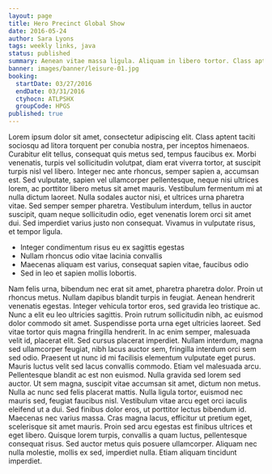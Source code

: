 ```yaml
---
layout: page
title: Hero Precinct Global Show
date: 2016-05-24
author: Sara Lyons
tags: weekly links, java
status: published
summary: Aenean vitae massa ligula. Aliquam in libero tortor. Class aptent.
banner: images/banner/leisure-01.jpg
booking:
  startDate: 03/27/2016
  endDate: 03/31/2016
  ctyhocn: ATLPSHX
  groupCode: HPGS
published: true
---
```

Lorem ipsum dolor sit amet, consectetur adipiscing elit. Class aptent taciti sociosqu ad litora torquent per conubia nostra, per inceptos himenaeos. Curabitur elit tellus, consequat quis metus sed, tempus faucibus ex. Morbi venenatis, turpis vel sollicitudin volutpat, diam erat viverra tortor, at suscipit turpis nisl vel libero. Integer nec ante rhoncus, semper sapien a, accumsan est. Sed vulputate, sapien vel ullamcorper pellentesque, neque nisi ultrices lorem, ac porttitor libero metus sit amet mauris. Vestibulum fermentum mi at nulla dictum laoreet. Nulla sodales auctor nisi, et ultrices urna pharetra vitae. Sed semper semper pharetra. Vestibulum interdum, tellus in auctor suscipit, quam neque sollicitudin odio, eget venenatis lorem orci sit amet dui. Sed imperdiet varius justo non consequat. Vivamus in vulputate risus, et tempor ligula.

* Integer condimentum risus eu ex sagittis egestas
* Nullam rhoncus odio vitae lacinia convallis
* Maecenas aliquam est varius, consequat sapien vitae, faucibus odio
* Sed in leo et sapien mollis lobortis.

Nam felis urna, bibendum nec erat sit amet, pharetra pharetra dolor. Proin ut rhoncus metus. Nullam dapibus blandit turpis in feugiat. Aenean hendrerit venenatis egestas. Integer vehicula tortor eros, sed gravida leo tristique ac. Nunc a elit eu leo ultricies sagittis. Proin rutrum sollicitudin nibh, ac euismod dolor commodo sit amet. Suspendisse porta urna eget ultricies laoreet. Sed vitae tortor quis magna fringilla hendrerit. In ac enim semper, malesuada velit id, placerat elit. Sed cursus placerat imperdiet. Nullam interdum, magna sed ullamcorper feugiat, nibh lacus auctor sem, fringilla interdum orci sem sed odio. Praesent ut nunc id mi facilisis elementum vulputate eget purus. Mauris luctus velit sed lacus convallis commodo. Etiam vel malesuada arcu.
Pellentesque blandit ac est non euismod. Nulla gravida sed lorem sed auctor. Ut sem magna, suscipit vitae accumsan sit amet, dictum non metus. Nulla ac nunc sed felis placerat mattis. Nulla ligula tortor, euismod nec mauris sed, feugiat faucibus nisl. Vestibulum vitae arcu eget orci iaculis eleifend ut a dui. Sed finibus dolor eros, ut porttitor lectus bibendum id. Maecenas nec varius massa. Cras magna lacus, efficitur ut pretium eget, scelerisque sit amet mauris. Proin sed arcu egestas est finibus ultrices et eget libero. Quisque lorem turpis, convallis a quam luctus, pellentesque consequat risus. Sed auctor metus quis posuere ullamcorper. Aliquam nec nulla molestie, mollis ex sed, imperdiet nulla. Etiam aliquam tincidunt imperdiet.
